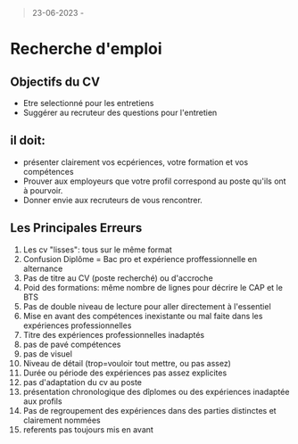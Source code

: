 > 23-06-2023 - 
# Recherche d'emploi

## Objectifs du CV

- Etre selectionné pour les entretiens
- Suggérer au recruteur des questions pour l'entretien

## il doit:

- présenter clairement vos ecpériences, votre formation et vos compétences
- Prouver aux employeurs que votre profil correspond au poste qu'ils ont à pourvoir.
- Donner envie aux recruteurs de vous rencontrer.

## Les Principales Erreurs

1. Les cv "lisses": tous sur le même format
2. Confusion Diplôme = Bac pro et expérience proffessionnelle en alternance
3. Pas de titre au CV (poste recherché) ou d'accroche
4. Poid des formations: même nombre de lignes pour décrire le CAP et le BTS
5. Pas de double niveau de lecture pour aller directement à l'essentiel
6. Mise en avant des compétences inexistante ou mal faite dans les expériences professionnelles
7. Titre des expériences professionnelles inadaptés
8. pas de pavé compétences
9. pas de visuel
10. Niveau de détail (trop=vouloir tout mettre, ou pas assez)
11. Durée ou période des expériences pas assez explicites
12. pas d'adaptation du cv au poste
13. présentation chronologique des dîplomes ou des expériences inadaptée aux profils
14. Pas de regroupement des expériences dans des parties distinctes et clairement nommées
15. referents pas toujours mis en avant

## 


